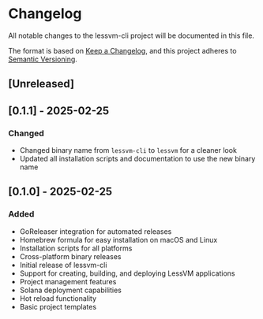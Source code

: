 # Changelog

All notable changes to the lessvm-cli project will be documented in this file.

The format is based on [Keep a Changelog](https://keepachangelog.com/en/1.0.0/),
and this project adheres to [Semantic Versioning](https://semver.org/spec/v2.0.0.html).

## [Unreleased]

## [0.1.1] - 2025-02-25

### Changed
- Changed binary name from `lessvm-cli` to `lessvm` for a cleaner look
- Updated all installation scripts and documentation to use the new binary name

## [0.1.0] - 2025-02-25

### Added
- GoReleaser integration for automated releases
- Homebrew formula for easy installation on macOS and Linux
- Installation scripts for all platforms
- Cross-platform binary releases
- Initial release of lessvm-cli
- Support for creating, building, and deploying LessVM applications
- Project management features
- Solana deployment capabilities
- Hot reload functionality
- Basic project templates
